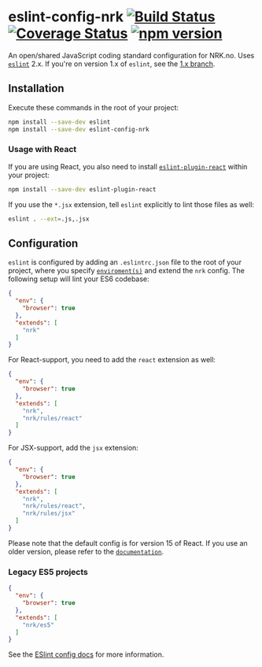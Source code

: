 # eslint-config-nrk [![Build Status](https://travis-ci.org/nrkno/eslint-config-nrk.svg?branch=master)](https://travis-ci.org/nrkno/eslint-config-nrk) [![Coverage Status](https://img.shields.io/coveralls/nrkno/eslint-config-nrk/master.svg?style=flat)](https://coveralls.io/github/nrkno/eslint-config-nrk?branch=master) [![npm version](https://img.shields.io/npm/v/eslint-config-nrk.svg?style=flat)](https://www.npmjs.com/package/eslint-config-nrk)

An open/shared JavaScript coding standard configuration for NRK.no. Uses [`eslint`](http://eslint.org/) 2.x. If you're on version 1.x of `eslint`, see the [1.x branch](https://github.com/nrkno/eslint-config-nrk/tree/1.X).

## Installation

Execute these commands in the root of your project:

```sh
npm install --save-dev eslint
npm install --save-dev eslint-config-nrk
```

### Usage with React
If you are using React, you also need to install [`eslint-plugin-react`](https://github.com/yannickcr/eslint-plugin-react) within your project:

```sh
npm install --save-dev eslint-plugin-react
```

If you use the ```*.jsx``` extension, tell `eslint` explicitly to lint those files as well:

```sh
eslint . --ext=.js,.jsx
```

## Configuration

`eslint` is configured by adding an `.eslintrc.json` file to the root of your project, where
you specify [`enviroment(s)`](http://eslint.org/docs/user-guide/configuring#specifying-environments) and extend the `nrk` config. The following setup will lint your ES6 codebase:

```json
{
  "env": {
    "browser": true
  },
  "extends": [
    "nrk"
  ]
}
```

For React-support, you need to add the `react` extension as well:

```json
{
  "env": {
    "browser": true
  },
  "extends": [
    "nrk",
    "nrk/rules/react"
  ]
}
```

For JSX-support, add the `jsx` extension:

```json
{
  "env": {
    "browser": true
  },
  "extends": [
    "nrk",
    "nrk/rules/react",
    "nrk/rules/jsx"
  ]
}
```

Please note that the default config is for version 15 of React. If you use an older version, please refer to the [`documentation`](https://github.com/yannickcr/eslint-plugin-react#configuration).

### Legacy ES5 projects

```json
{
  "env": {
    "browser": true
  },
  "extends": [
    "nrk/es5"
  ]
}
```

See the [ESlint config docs](http://eslint.org/docs/user-guide/configuring#extending-configuration-files) for more information.
